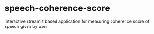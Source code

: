 # speech-coherence-score
interactive streamlit based application for measuring coherence score of speech given by user
